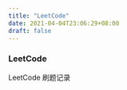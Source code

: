 ```yaml
---
title: "LeetCode"
date: 2021-04-04T23:06:29+08:00
draft: false
---
```


### LeetCode

LeetCode 刷题记录

